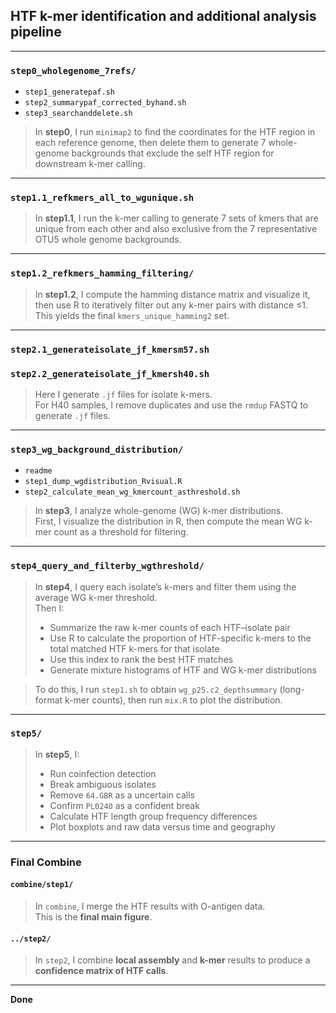 ## HTF k-mer identification and additional analysis pipeline

---

### `step0_wholegenome_7refs/`

- `step1_generatepaf.sh`  
- `step2_summarypaf_corrected_byhand.sh`  
- `step3_searchanddelete.sh`  

> In **step0**, I run `minimap2` to find the coordinates for the HTF region in each reference genome, then delete them to generate 7 whole-genome backgrounds that exclude the self HTF region for downstream k-mer calling.

---

### `step1.1_refkmers_all_to_wgunique.sh`

> In **step1.1**, I run the k-mer calling to generate 7 sets of kmers that are unique from each other and also exclusive from the 7 representative OTU5 whole genome backgrounds.

---

### `step1.2_refkmers_hamming_filtering/`

> In **step1.2**, I compute the hamming distance matrix and visualize it, then use R to iteratively filter out any k-mer pairs with distance ≤1.  
> This yields the final `kmers_unique_hamming2` set.

---

### `step2.1_generateisolate_jf_kmersm57.sh`  
### `step2.2_generateisolate_jf_kmersh40.sh`

> Here I generate `.jf` files for isolate k-mers.  
> For H40 samples, I remove duplicates and use the `rmdup` FASTQ to generate `.jf` files.

---

### `step3_wg_background_distribution/`

- `readme`  
- `step1_dump_wgdistribution_Rvisual.R`  
- `step2_calculate_mean_wg_kmercount_asthreshold.sh`  

> In **step3**, I analyze whole-genome (WG) k-mer distributions.  
> First, I visualize the distribution in R, then compute the mean WG k-mer count as a threshold for filtering.

---

### `step4_query_and_filterby_wgthreshold/`

> In **step4**, I query each isolate’s k-mers and filter them using the average WG k-mer threshold.  
> Then I:
> - Summarize the raw k-mer counts of each HTF–isolate pair
> - Use R to calculate the proportion of HTF-specific k-mers to the total matched HTF k-mers for that isolate
> - Use this index to rank the best HTF matches  
> - Generate mixture histograms of HTF and WG k-mer distributions

> To do this, I run `step1.sh` to obtain `wg_p25.c2_depthsummary` (long-format k-mer counts), then run `mix.R` to plot the distribution.

---

### `step5/`

> In **step5**, I:
> - Run coinfection detection
> - Break ambiguous isolates
> - Remove `64.GBR` as a uncertain calls  
> - Confirm `PL0240` as a confident break
> - Calculate HTF length group frequency differences
> - Plot boxplots and raw data versus time and geography

---

### Final Combine

#### `combine/step1/`

> In `combine`, I merge the HTF results with O-antigen data.  
> This is the **final main figure**.

#### `../step2/`

> In `step2`, I combine **local assembly** and **k-mer** results to produce a **confidence matrix of HTF calls**.

---

**Done**

